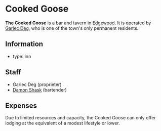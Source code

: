 # Cooked Goose

**The Cooked Goose** is a bar and tavern in [Edgewood](index.md). It is operated by [Garlec Deg](../citizenry/garlec-deg.md), who is one of the town's only permanent residents.

## Information

- type: inn

## Staff

- Garlec Deg (proprieter)
- [Damon Shask](../citizenry/damon-shask.md) (bartender)

## Expenses

Due to limited resources and capacity, the Cooked Goose can only offer lodging at the equivalent of a modest lifestyle or lower.

